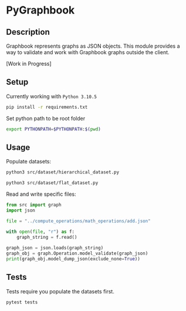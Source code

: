 # PyGraphbook

## Description

Graphbook represents graphs as JSON objects. 
This module provides a way to validate and work with Graphbook graphs outside the client. 

[Work in Progress]

## Setup

Currently working with `Python 3.10.5`

```bash
pip install -r requirements.txt
```

Set python path to be root folder
    
```bash
export PYTHONPATH=$PYTHONPATH:$(pwd)
```

## Usage 
Populate datasets:

```bash
python3 src/dataset/hierarchical_dataset.py

python3 src/dataset/flat_dataset.py
```

Read and write specific files:

```python
from src import graph
import json

file = "../compute_operations/math_operations/add.json"

with open(file, "r") as f:
    graph_string = f.read()
    
graph_json = json.loads(graph_string)
graph_obj = graph.Operation.model_validate(graph_json)
print(graph_obj.model_dump_json(exclude_none=True))
```


## Tests

Tests require you populate the datasets first.

```bash
pytest tests
```